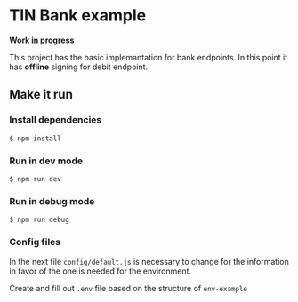 # TIN Bank example

**Work in progress**

This project has the basic implemantation for bank endpoints.
In this point it has **offline** signing for debit endpoint.

## Make it run

### Install dependencies

    $ npm install

### Run in dev mode

    $ npm run dev

### Run in debug mode

    $ npm run debug

### Config files

In the next file `config/default.js` is necessary to change for the information in favor of the one is needed for the environment.

Create and fill out `.env` file based on the structure of `env-example`
